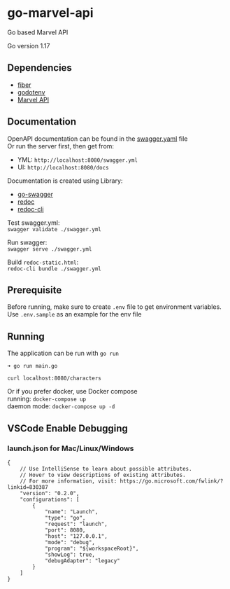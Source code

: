 # go-marvel-api

Go based Marvel API

Go version 1.17

## Dependencies
 - [fiber](https://github.com/gofiber/fiber) 
 - [godotenv](https://github.com/joho/godotenv)  
 - [Marvel API](https://developer.marvel.com/)

## Documentation

OpenAPI documentation can be found in the [swagger.yaml](./swagger.yaml) file  
Or run the server first, then get from:
 - YML: `http://localhost:8080/swagger.yml`
 - UI: `http://localhost:8080/docs`

Documentation is created using Library:
 - [go-swagger](https://www.gorillatoolkit.org/) 
 - [redoc](https://github.com/Redocly/redoc)  
 - [redoc-cli](https://redoc.ly/docs/redoc/quickstart/cli/)

Test swagger.yml:  
`swagger validate ./swagger.yml`

Run swagger:  
`swagger serve ./swagger.yml`

Build `redoc-static.html`:  
`redoc-cli bundle ./swagger.yml`

## Prerequisite
Before running, make sure to create `.env` file to get environment variables.  
Use `.env.sample` as an example for the env file

## Running

The application can be run with `go run`

```
➜ go run main.go

curl localhost:8080/characters
```

Or if you prefer docker, use Docker compose  
running: `docker-compose up`  
daemon mode: `docker-compose up -d`

## VSCode Enable Debugging
### launch.json for Mac/Linux/Windows
```
{
    // Use IntelliSense to learn about possible attributes.
    // Hover to view descriptions of existing attributes.
    // For more information, visit: https://go.microsoft.com/fwlink/?linkid=830387
    "version": "0.2.0",
    "configurations": [
        {
            "name": "Launch",
            "type": "go",
            "request": "launch",
            "port": 8080,
            "host": "127.0.0.1",
            "mode": "debug",
            "program": "${workspaceRoot}",
            "showLog": true,
            "debugAdapter": "legacy"
        }
    ]
}
```